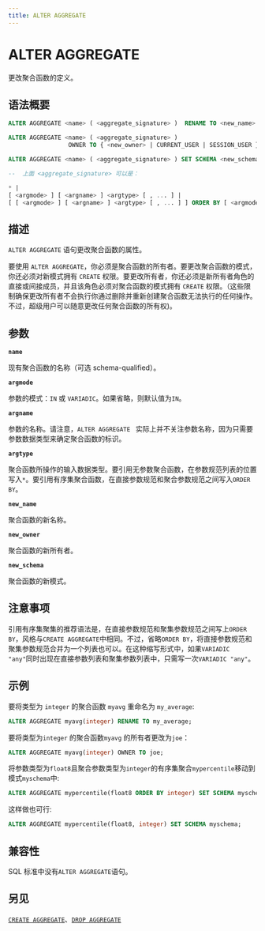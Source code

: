 ```yaml
---
title: ALTER AGGREGATE
---
```


# ALTER AGGREGATE

更改聚合函数的定义。

## 语法概要

```sql
ALTER AGGREGATE <name> ( <aggregate_signature> )  RENAME TO <new_name>

ALTER AGGREGATE <name> ( <aggregate_signature> )
                 OWNER TO { <new_owner> | CURRENT_USER | SESSION_USER }

ALTER AGGREGATE <name> ( <aggregate_signature> ) SET SCHEMA <new_schema>

--  上面 <aggregate_signature> 可以是：

* |
[ <argmode> ] [ <argname> ] <argtype> [ , ... ] |
[ [ <argmode> ] [ <argname> ] <argtype> [ , ... ] ] ORDER BY [ <argmode> ] [ <argname> ] <argtype> [ , ... ]

```

## 描述

`ALTER AGGREGATE` 语句更改聚合函数的属性。

要使用 `ALTER AGGREGATE`，你必须是聚合函数的所有者。要更改聚合函数的模式，你还必须对新模式拥有 `CREATE` 权限。要更改所有者，你还必须是新所有者角色的直接或间接成员，并且该角色必须对聚合函数的模式拥有 `CREATE` 权限。（这些限制确保更改所有者不会执行你通过删除并重新创建聚合函数无法执行的任何操作。不过，超级用户可以随意更改任何聚合函数的所有权)。

## 参数

**`name`**

现有聚合函数的名称（可选 schema-qualified）。

**`argmode`**

参数的模式：`IN` 或 `VARIADIC`。如果省略，则默认值为`IN`。

**`argname`**

参数的名称。请注意，`ALTER AGGREGATE ` 实际上并不关注参数名称，因为只需要参数数据类型来确定聚合函数的标识。

**`argtype`**

聚合函数所操作的输入数据类型。要引用无参数聚合函数，在参数规范列表的位置写入`*`。要引用有序集聚合函数，在直接参数规范和聚合参数规范之间写入`ORDER BY`。

**`new_name`**

聚合函数的新名称。

**`new_owner`**

聚合函数的新所有者。

**`new_schema`**

聚合函数的新模式。

## 注意事项

引用有序集聚集的推荐语法是，在直接参数规范和聚集参数规范之间写上`ORDER BY`，风格与`CREATE AGGREGATE`中相同。不过，省略`ORDER BY`，将直接参数规范和聚集参数规范合并为一个列表也可以。在这种缩写形式中，如果`VARIADIC "any"`同时出现在直接参数列表和聚集参数列表中，只需写一次`VARIADIC "any"`。

## 示例

要将类型为 `integer` 的聚合函数 `myavg` 重命名为 `my_average`:

```sql
ALTER AGGREGATE myavg(integer) RENAME TO my_average;
```

要将类型为`integer` 的聚合函数`myavg` 的所有者更改为`joe`：

```sql
ALTER AGGREGATE myavg(integer) OWNER TO joe;
```

将参数类型为`float8`且聚合参数类型为`integer`的有序集聚合`mypercentile`移动到模式`myschema`中:

```sql
ALTER AGGREGATE mypercentile(float8 ORDER BY integer) SET SCHEMA myschema;
```

这样做也可行:

```sql
ALTER AGGREGATE mypercentile(float8, integer) SET SCHEMA myschema;
```

## 兼容性

SQL 标准中没有`ALTER AGGREGATE`语句。

## 另见

[`CREATE AGGREGATE`](/i18n/zh/docusaurus-plugin-content-docs/current/sql-stmts/create-aggregate.md)、[`DROP AGGREGATE`](/i18n/zh/docusaurus-plugin-content-docs/current/sql-stmts/drop-aggregate.md)
